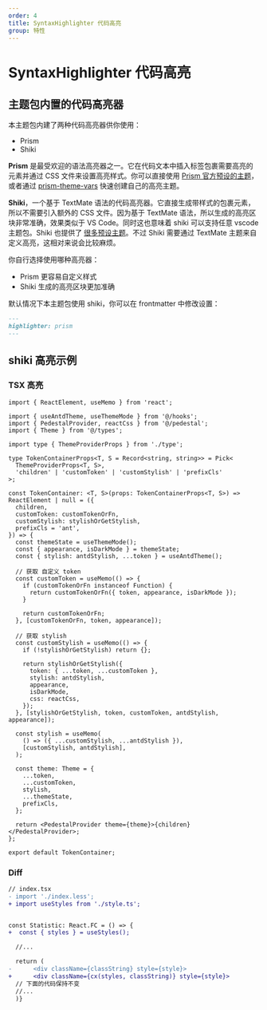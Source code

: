 ```yaml
---
order: 4
title: SyntaxHighlighter 代码高亮
group: 特性
---
```


# SyntaxHighlighter 代码高亮

## 主题包内置的代码高亮器

本主题包内建了两种代码高亮器供你使用：

- Prism
- Shiki

**Prism** 是最受欢迎的语法高亮器之一。它在代码文本中插入标签包裹需要高亮的元素并通过 CSS 文件来设置高亮样式。你可以直接使用 [Prism 官方预设的主题](https://github.com/PrismJS/prism-themes)，或者通过 [prism-theme-vars](https://github.com/antfu/prism-theme-vars) 快速创建自己的高亮主题。

**Shiki**，一个基于 TextMate 语法的代码高亮器。它直接生成带样式的包裹元素，所以不需要引入额外的 CSS 文件。因为基于 TextMate 语法，所以生成的高亮区块非常准确，效果类似于 VS Code。同时这也意味着 shiki 可以支持任意 vscode 主题包。Shiki 也提供了 [很多预设主题](https://github.com/shikijs/shiki/blob/main/docs/themes.md)。不过 Shiki 需要通过 TextMate 主题来自定义高亮，这相对来说会比较麻烦。

你自行选择使用哪种高亮器：

- Prism 更容易自定义样式
- Shiki 生成的高亮区块更加准确

默认情况下本主题包使用 shiki，你可以在 frontmatter 中修改设置：

```markdown
---
highlighter: prism
---
```

## shiki 高亮示例

### TSX 高亮

```tsx | pure
import { ReactElement, useMemo } from 'react';

import { useAntdTheme, useThemeMode } from '@/hooks';
import { PedestalProvider, reactCss } from '@/pedestal';
import { Theme } from '@/types';

import type { ThemeProviderProps } from './type';

type TokenContainerProps<T, S = Record<string, string>> = Pick<
  ThemeProviderProps<T, S>,
  'children' | 'customToken' | 'customStylish' | 'prefixCls'
>;

const TokenContainer: <T, S>(props: TokenContainerProps<T, S>) => ReactElement | null = ({
  children,
  customToken: customTokenOrFn,
  customStylish: stylishOrGetStylish,
  prefixCls = 'ant',
}) => {
  const themeState = useThemeMode();
  const { appearance, isDarkMode } = themeState;
  const { stylish: antdStylish, ...token } = useAntdTheme();

  // 获取 自定义 token
  const customToken = useMemo(() => {
    if (customTokenOrFn instanceof Function) {
      return customTokenOrFn({ token, appearance, isDarkMode });
    }

    return customTokenOrFn;
  }, [customTokenOrFn, token, appearance]);

  // 获取 stylish
  const customStylish = useMemo(() => {
    if (!stylishOrGetStylish) return {};

    return stylishOrGetStylish({
      token: { ...token, ...customToken },
      stylish: antdStylish,
      appearance,
      isDarkMode,
      css: reactCss,
    });
  }, [stylishOrGetStylish, token, customToken, antdStylish, appearance]);

  const stylish = useMemo(
    () => ({ ...customStylish, ...antdStylish }),
    [customStylish, antdStylish],
  );

  const theme: Theme = {
    ...token,
    ...customToken,
    stylish,
    ...themeState,
    prefixCls,
  };

  return <PedestalProvider theme={theme}>{children}</PedestalProvider>;
};

export default TokenContainer;
```

### Diff

```diff
// index.tsx
- import './index.less';
+ import useStyles from './style.ts';


const Statistic: React.FC = () => {
+  const { styles } = useStyles();

  //...

  return (
-      <div className={classString} style={style}>
+      <div className={cx(styles, classString)} style={style}>
  // 下面的代码保持不变
  //...
  )}

```

